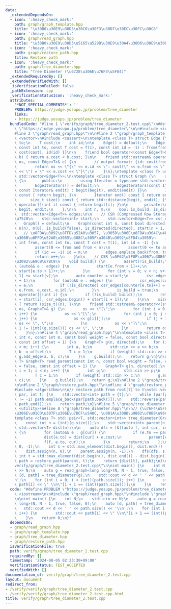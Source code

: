 ```yaml
---
data:
  _extendedDependsOn:
  - icon: ':heavy_check_mark:'
    path: graph/graph_template.hpp
    title: "\u30B0\u30E9\u30D5\u30C6\u30F3\u30D7\u30EC\u30FC\u30C8"
  - icon: ':heavy_check_mark:'
    path: graph/read_graph.hpp
    title: "\u30B0\u30E9\u30D5\u5165\u529B\u30E9\u30A4\u30D6\u30E9\u30EA"
  - icon: ':heavy_check_mark:'
    path: graph/restore_path.hpp
    title: Restore path
  - icon: ':heavy_check_mark:'
    path: graph/tree_diameter.hpp
    title: "Tree Diameter (\u6728\u306E\u76F4\u5F84)"
  _extendedRequiredBy: []
  _extendedVerifiedWith: []
  _isVerificationFailed: false
  _pathExtension: cpp
  _verificationStatusIcon: ':heavy_check_mark:'
  attributes:
    '*NOT_SPECIAL_COMMENTS*': ''
    PROBLEM: https://judge.yosupo.jp/problem/tree_diameter
    links:
    - https://judge.yosupo.jp/problem/tree_diameter
  bundledCode: "#line 1 \"verify/graph/tree_diameter_2.test.cpp\"\n#define PROBLEM\
    \ \"https://judge.yosupo.jp/problem/tree_diameter\"\n\n#include <iostream>\n\n\
    #line 2 \"graph/read_graph.hpp\"\n\n#line 2 \"graph/graph_template.hpp\"\n\n#include\
    \ <vector>\n#include <cassert>\n\ntemplate <class T> struct Edge {\n    int from,\
    \ to;\n    T cost;\n    int id;\n\n    Edge() = default;\n    Edge(const int from,\
    \ const int to, const T cost = T(1), const int id = -1) : from(from), to(to),\
    \ cost(cost), id(id) {}\n\n    friend bool operator<(const Edge<T>& a, const Edge<T>&\
    \ b) { return a.cost < b.cost; }\n\n    friend std::ostream& operator<<(std::ostream&\
    \ os, const Edge<T>& e) {\n        // output format: {id: cost(from, to) = cost}\n\
    \        return os << \"{\" << e.id << \": cost(\" << e.from << \", \" << e.to\
    \ << \") = \" << e.cost << \"}\";\n    }\n};\ntemplate <class T> using Edges =\
    \ std::vector<Edge<T>>;\n\ntemplate <class T> struct Graph {\n    struct EdgeIterators\
    \ {\n       public:\n        using Iterator = typename std::vector<Edge<T>>::iterator;\n\
    \        EdgeIterators() = default;\n        EdgeIterators(const Iterator& begit,\
    \ const Iterator& endit) : begit(begit), endit(endit) {}\n        Iterator begin()\
    \ const { return begit; }\n        Iterator end() const { return endit; }\n  \
    \      size_t size() const { return std::distance(begit, endit); }\n        Edge<T>&\
    \ operator[](int i) const { return begit[i]; }\n\n       private:\n        Iterator\
    \ begit, endit;\n    };\n\n    int n, m;\n    bool is_build, is_directed;\n  \
    \  std::vector<Edge<T>> edges;\n\n    // CSR (Compressed Row Storage) \u5F62\u5F0F\
    \u7528\n    std::vector<int> start;\n    std::vector<Edge<T>> csr_edges;\n\n \
    \   Graph() = default;\n    Graph(const int n, const bool directed = false) :\
    \ n(n), m(0), is_build(false), is_directed(directed), start(n + 1, 0) {}\n\n \
    \   // \u8FBA\u3092\u8FFD\u52A0\u3057, \u305D\u306E\u8FBA\u304C\u4F55\u756A\u76EE\
    \u306B\u8FFD\u52A0\u3055\u308C\u305F\u304B\u3092\u8FD4\u3059\n    int add_edge(const\
    \ int from, const int to, const T cost = T(1), int id = -1) {\n        assert(!is_build);\n\
    \        assert(0 <= from and from < n);\n        assert(0 <= to and to < n);\n\
    \        if (id == -1) id = m;\n        edges.emplace_back(from, to, cost, id);\n\
    \        return m++;\n    }\n\n    // CSR \u5F62\u5F0F\u3067\u30B0\u30E9\u30D5\
    \u3092\u69CB\u7BC9\n    void build() {\n        assert(!is_build);\n        for\
    \ (auto&& e : edges) {\n            start[e.from + 1]++;\n            if (!is_directed)\
    \ start[e.to + 1]++;\n        }\n        for (int v = 0; v < n; v++) start[v +\
    \ 1] += start[v];\n        auto counter = start;\n        csr_edges.resize(start.back()\
    \ + 1);\n        for (auto&& e : edges) {\n            csr_edges[counter[e.from]++]\
    \ = e;\n            if (!is_directed) csr_edges[counter[e.to]++] = Edge(e.to,\
    \ e.from, e.cost, e.id);\n        }\n        is_build = true;\n    }\n\n    EdgeIterators\
    \ operator[](int i) {\n        if (!is_build) build();\n        return EdgeIterators(csr_edges.begin()\
    \ + start[i], csr_edges.begin() + start[i + 1]);\n    }\n\n    size_t size() const\
    \ { return (size_t)(n); }\n\n    friend std::ostream& operator<<(std::ostream&\
    \ os, Graph<T>& g) {\n        os << \"[\";\n        for (int i = 0; i < (int)(g.size());\
    \ i++) {\n            os << \"[\";\n            for (int j = 0; j < (int)(g[i].size());\
    \ j++) {\n                os << g[i][j];\n                if (j + 1 != (int)(g[i].size()))\
    \ os << \", \";\n            }\n            os << \"]\";\n            if (i +\
    \ 1 != (int)(g.size())) os << \", \";\n        }\n        return os << \"]\";\n\
    \    }\n};\n#line 4 \"graph/read_graph.hpp\"\n\ntemplate <class T> Graph<T> read_graph(const\
    \ int n, const int m, const bool weight = false, const bool directed = false,\
    \ const int offset = 1) {\n    Graph<T> g(n, directed);\n    for (int i = 0; i\
    \ < m; i++) {\n        int a, b;\n        std::cin >> a >> b;\n        a -= offset,\
    \ b -= offset;\n        T c = 1;\n        if (weight) std::cin >> c;\n       \
    \ g.add_edge(a, b, c);\n    }\n    g.build();\n    return g;\n}\n\ntemplate <class\
    \ T> Graph<T> read_parent(const int n, const bool weight = false, const bool directed\
    \ = false, const int offset = 1) {\n    Graph<T> g(n, directed);\n    for (int\
    \ i = 1; i < n; i++) {\n        int p;\n        std::cin >> p;\n        p -= offset;\n\
    \        T c = 1;\n        if (weight) std::cin >> c;\n        g.add_edge(p, i,\
    \ c);\n    }\n    g.build();\n    return g;\n}\n#line 2 \"graph/tree_diameter.hpp\"\
    \n\n#line 2 \"graph/restore_path.hpp\"\n\n#line 4 \"graph/restore_path.hpp\"\n\
    #include <algorithm>\n\n// restore path from root[t] to t\nstd::vector<int> restore_path(std::vector<int>&\
    \ par, int t) {\n    std::vector<int> path = {t};\n    while (par[path.back()]\
    \ != -1) path.emplace_back(par[path.back()]);\n    std::reverse(path.begin(),\
    \ path.end());\n    return path;\n}\n#line 5 \"graph/tree_diameter.hpp\"\n\n#include\
    \ <utility>\n#line 8 \"graph/tree_diameter.hpp\"\n\n// {\u76F4\u5F84\u306E\u8FBA\
    \u306E\u91CD\u307F\u306E\u7DCF\u548C, \u901A\u308B\u9802\u70B9\u96C6\u5408}\n\
    template <class T> std::pair<T, std::vector<int>> tree_diameter(Graph<T>& g) {\n\
    \    const int n = (int)(g.size());\n    std::vector<int> parent(n, -1);\n   \
    \ std::vector<T> dist(n);\n\n    auto dfs = [&](auto f, int cur, int par) -> void\
    \ {\n        for (auto&& e : g[cur]) {\n            if (e.to == par) continue;\n\
    \            dist[e.to] = dist[cur] + e.cost;\n            parent[e.to] = cur;\n\
    \            f(f, e.to, cur);\n        }\n        return;\n    };\n\n    dfs(dfs,\
    \ 0, -1);\n    int s = std::max_element(dist.begin(), dist.end()) - dist.begin();\n\
    \    dist.assign(n, 0);\n    parent.assign(n, -1);\n    dfs(dfs, s, -1);\n   \
    \ int t = std::max_element(dist.begin(), dist.end()) - dist.begin();\n    auto\
    \ path = restore_path(parent, t);\n    return {dist[t], path};\n}\n#line 7 \"\
    verify/graph/tree_diameter_2.test.cpp\"\n\nint main() {\n    int N;\n    std::cin\
    \ >> N;\n    auto g = read_graph<long long>(N, N - 1, true, false, 0);\n    auto\
    \ [d, path] = tree_diameter(g);\n    std::cout << d << ' ' << path.size() << '\\\
    n';\n    for (int i = 0; i < (int)(path.size()); i++) {\n        std::cout <<\
    \ path[i] << \" \\n\"[i + 1 == (int)(path.size())];\n    }\n    return 0;\n}\n"
  code: "#define PROBLEM \"https://judge.yosupo.jp/problem/tree_diameter\"\n\n#include\
    \ <iostream>\n\n#include \"graph/read_graph.hpp\"\n#include \"graph/tree_diameter.hpp\"\
    \n\nint main() {\n    int N;\n    std::cin >> N;\n    auto g = read_graph<long\
    \ long>(N, N - 1, true, false, 0);\n    auto [d, path] = tree_diameter(g);\n \
    \   std::cout << d << ' ' << path.size() << '\\n';\n    for (int i = 0; i < (int)(path.size());\
    \ i++) {\n        std::cout << path[i] << \" \\n\"[i + 1 == (int)(path.size())];\n\
    \    }\n    return 0;\n}"
  dependsOn:
  - graph/read_graph.hpp
  - graph/graph_template.hpp
  - graph/tree_diameter.hpp
  - graph/restore_path.hpp
  isVerificationFile: true
  path: verify/graph/tree_diameter_2.test.cpp
  requiredBy: []
  timestamp: '2024-08-05 02:23:30+09:00'
  verificationStatus: TEST_ACCEPTED
  verifiedWith: []
documentation_of: verify/graph/tree_diameter_2.test.cpp
layout: document
redirect_from:
- /verify/verify/graph/tree_diameter_2.test.cpp
- /verify/verify/graph/tree_diameter_2.test.cpp.html
title: verify/graph/tree_diameter_2.test.cpp
---
```

